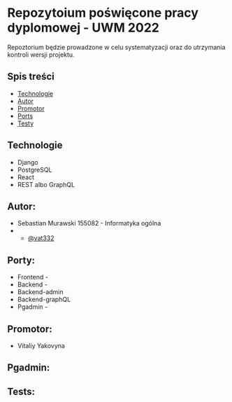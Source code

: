 # Repozytoium poświęcone pracy dyplomowej - UWM 2022
Repoztorium będzie prowadzone w celu systematyzacji oraz do utrzymania kontroli wersji projektu.
## Spis treści
* [Technologie](#technologie)
* [Autor](#autor)
* [Promotor](#promotor)
* [Ports](#ports)
* [Testy](#tests)
## Technologie
* Django
* PostgreSQL
* React
* REST albo GraphQL
## Autor: 
* Sebastian Murawski 155082 - Informatyka ogólna
* - [@vat332](https://www.github.com/vat332)
## Porty:
* Frontend - ` `
* Backend -  ` `
* Backend-admin ` `
* Backend-graphQL ` `
* Pgadmin - ` `
## Promotor: 
* Vitaliy Yakovyna
## Pgadmin:
## Tests:
